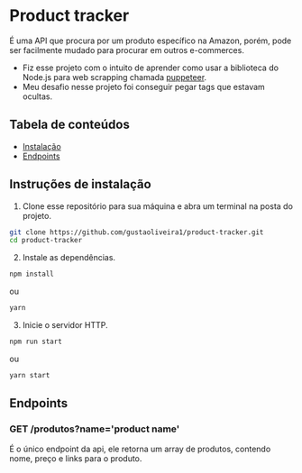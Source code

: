# Product tracker
É uma API que procura por um produto específico na Amazon, porém, pode ser facilmente mudado para procurar em outros e-commerces.

- Fiz esse projeto com o intuito de aprender como usar a biblioteca do Node.js para web scrapping chamada [puppeteer](https://pptr.dev/).
- Meu desafio nesse projeto foi conseguir pegar tags que estavam ocultas.

## Tabela de conteúdos
- [Instalação](#instruções-de-instalação)
- [Endpoints](#endpoints)

## Instruções de instalação
1. Clone esse repositório para sua máquina e abra um terminal na posta do projeto.
```bash
git clone https://github.com/gustaoliveira1/product-tracker.git
cd product-tracker
```
2. Instale as dependências.
```bash
npm install
```
ou
```bash
yarn
```
3. Inicie o servidor HTTP.
```bash
npm run start
```
ou 
```bash
yarn start
```

## Endpoints

### GET /produtos?name='product name'
É o único endpoint da api, ele retorna um array de produtos, contendo nome, preço e links para o produto.

